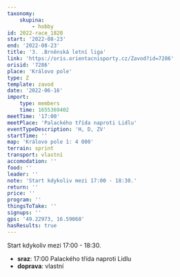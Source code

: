 ```yaml
---
taxonomy:
    skupina:
        - hobby
id: 2022-race_1820
start: '2022-08-23'
end: '2022-08-23'
title: '3. .Brněnská letní liga'
link: 'https://oris.orientacnisporty.cz/Zavod?id=7286'
orisid: '7286'
place: 'Královo pole'
type: Z
template: zavod
date: '2022-06-16'
import:
    type: members
    time: 1655369402
meetTime: '17:00'
meetPlace: 'Palackého třída naproti Lidlu'
eventTypeDescription: 'H, D, ZV'
startTime: ''
map: 'Královo pole 1: 4 000'
terrain: sprint
transport: vlastní
accomodation: ''
food: ''
leader: ''
note: 'Start kdykoliv mezi 17:00 - 18:30.'
return: ''
price: ''
program: ''
thingsToTake: ''
signups: ''
gps: '49.22973, 16.59068'
hasResults: true
---
```


Start kdykoliv mezi 17:00 - 18:30.
* **sraz**: 17:00 Palackého třída naproti Lidlu
* **doprava**: vlastní
